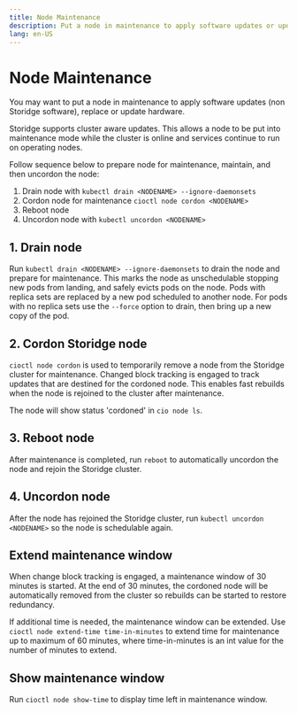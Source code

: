 ```yaml
---
title: Node Maintenance
description: Put a node in maintenance to apply software updates or update hardware  
lang: en-US
---
```


# Node Maintenance

You may want to put a node in maintenance to apply software updates (non Storidge software), replace or update hardware.

Storidge supports cluster aware updates. This allows a node to be put into maintenance mode while the cluster is online and services continue to run on operating nodes.

Follow sequence below to prepare node for maintenance, maintain, and then uncordon the node:
1. Drain node with `kubectl drain <NODENAME> --ignore-daemonsets`
2. Cordon node for maintenance `cioctl node cordon <NODENAME>`
3. Reboot node
4. Uncordon node with `kubectl uncordon <NODENAME>`

## 1. Drain node

Run `kubectl drain <NODENAME> --ignore-daemonsets` to drain the node and prepare for maintenance. This marks the node as unschedulable stopping new pods from landing, and safely evicts pods on the node. Pods with replica sets are replaced by a new pod scheduled to another node. For pods with no replica sets use the `--force` option to drain, then bring up a new copy of the pod.

## 2. Cordon Storidge node

`cioctl node cordon` is used to temporarily remove a node from the Storidge cluster for maintenance. Changed block tracking is engaged to track updates that are destined for the cordoned node. This enables fast rebuilds when the node is rejoined to the cluster after maintenance.

The node will show status 'cordoned' in `cio node ls`.

## 3. Reboot node

After maintenance is completed, run `reboot` to automatically uncordon the node and rejoin the Storidge cluster.

## 4. Uncordon node

After the node has rejoined the Storidge cluster, run `kubectl uncordon <NODENAME>` so the node is schedulable again.

## Extend maintenance window

When change block tracking is engaged, a maintenance window of 30 minutes is started. At the end of 30 minutes, the cordoned node will be automatically removed from the cluster so rebuilds can be started to restore redundancy.

If additional time is needed, the maintenance window can be extended. Use `cioctl node extend-time time-in-minutes` to extend time for maintenance up to maximum of 60 minutes, where time-in-minutes is an int value for the number of minutes to extend.

## Show maintenance window

Run `cioctl node show-time` to display time left in maintenance window.
